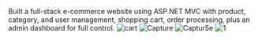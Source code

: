 Built a full-stack e-commerce website using ASP.NET MVC with product, category, and user
management, shopping cart, order processing, plus an admin
dashboard for full control.
![cart](https://github.com/user-attachments/assets/9601910b-c8c6-41dc-b02a-186f980bbc18)
![Capture](https://github.com/user-attachments/assets/43444830-0c57-4fee-8e5a-3b95198d1f84)
![Captur5e](https://github.com/user-attachments/assets/34354c7d-1925-44c9-9fb9-e29e6089b1c3)
![1](https://github.com/user-attachments/assets/81c98121-82f2-43de-85f8-d116592e1bd6)
